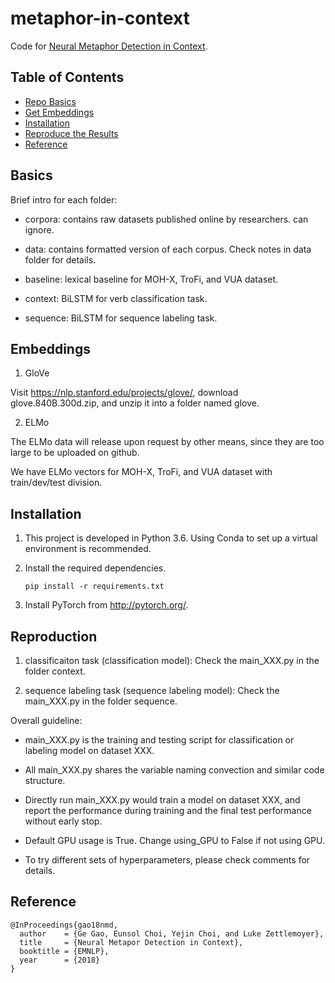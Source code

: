 # metaphor-in-context
Code for [Neural Metaphor Detection in Context](https://arxiv.org/pdf/1808.09653.pdf).

## Table of Contents
- [Repo Basics](#Basics)
- [Get Embeddings](#Embeddings)
- [Installation](#Installation)
- [Reproduce the Results](#Reproduction)
- [Reference](#Reference)

## Basics
Brief intro for each folder:

- corpora: contains raw datasets published online by researchers. can ignore.

- data: contains formatted version of each corpus. Check notes in data folder for details.

- baseline: lexical baseline for MOH-X, TroFi, and VUA dataset.

- context: BiLSTM for verb classification task.

- sequence: BiLSTM for sequence labeling task.

## Embeddings
1. GloVe

Visit https://nlp.stanford.edu/projects/glove/, download glove.840B.300d.zip, and unzip it into a folder named glove.

2. ELMo

The ELMo data will release upon request by other means, since they are too large to be uploaded on github.

We have ELMo vectors for MOH-X, TroFi, and VUA dataset with train/dev/test division. 

## Installation
1. This project is developed in Python 3.6. Using Conda to set up a virtual environment is recommended.

2. Install the required dependencies. 
    ```
    pip install -r requirements.txt
    ```
    
3. Install PyTorch from http://pytorch.org/.


## Reproduction

1. classificaiton task (classification model): Check the main_XXX.py in the folder context.

2. sequence labeling task (sequence labeling model): Check the main_XXX.py in the folder sequence.

Overall guideline:

- main_XXX.py is the training and testing script for classification or labeling model on dataset XXX. 

- All main_XXX.py shares the variable naming convection and similar code structure.

- Directly run main_XXX.py would train a model on dataset XXX, and report the performance during training and the final test performance without early stop.

- Default GPU usage is True. Change using_GPU to False if not using GPU.

- To try different sets of hyperparameters, please check comments for details.


## Reference
```
@InProceedings{gao18nmd,
  author    = {Ge Gao, Eunsol Choi, Yejin Choi, and Luke Zettlemoyer},
  title     = {Neural Metapor Detection in Context},
  booktitle = {EMNLP},
  year      = {2018}
}
```
